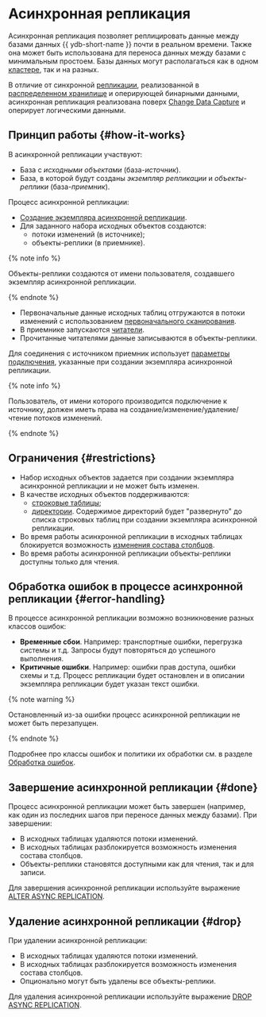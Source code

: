 # Асинхронная репликация

Асинхронная репликация позволяет реплицировать данные между базами данных {{ ydb-short-name }} почти в реальном времени. Также она может быть использована для переноса данных между базами с минимальным простоем. Базы данных могут располагаться как в одном [кластере](glossary.md#cluster), так и на разных.

В отличие от синхронной [репликации](glossary.md#replication), реализованной в [распределенном хранилище](glossary.md#distributed-storage-implementation) и оперирующей бинарными данными, асинхронная репликация реализована поверх [Change Data Capture](cdc.md) и оперирует логическими данными.

## Принцип работы {#how-it-works}

В асинхронной репликации участвуют:
* База с _исходными объектами_ (база-_источник_).
* База, в которой будут созданы _экземпляр репликации_ и _объекты-реплики_ (база-_приемник_).

Процесс асинхронной репликации:
* [Создание экземпляра асинхронной репликации](../yql/reference/syntax/create-async-replication.md).
* Для заданного набора исходных объектов создаются:
  * потоки изменений (в источнике);
  * объекты-реплики (в приемнике).

{% note info %}

Объекты-реплики создаются от имени пользователя, создавшего экземпляр асинхронной репликации.

{% endnote %}

* Первоначальные данные исходных таблиц отгружаются в потоки изменений с использованием [первоначального сканирования](cdc.md#initial-scan).
* В приемнике запускаются [читатели](topic.md#consumer).
* Прочитанные читателями данные записываются в объекты-реплики.

Для соединения с источником приемник использует [параметры подключения](../yql/reference/syntax/create-async-replication.md#params), указанные при создании экземпляра асинхронной репликации.

{% note info %}

Пользователь, от имени которого производится подключение к источнику, должен иметь права на создание/изменение/удаление/чтение потоков изменений.

{% endnote %}

## Ограничения {#restrictions}

* Набор исходных объектов задается при создании экземпляра асинхронной репликации и не может быть изменен.
* В качестве исходных объектов поддерживаются:
  * [строковые таблицы](datamodel/table.md#row-oriented-tables);
  * [директории](datamodel/dir.md). Содержимое директорий будет "развернуто" до списка строковых таблиц при создании экземпляра асинхронной репликации.
* Во время работы асинхронной репликации в исходных таблицах блокируется возможность [изменения состава столбцов](../yql/reference/syntax/alter_table.md#columns).
* Во время работы асинхронной репликации объекты-реплики доступны только для чтения.

## Обработка ошибок в процессе асинхронной репликации {#error-handling}

В процессе асинхронной репликации возможно возникновение разных классов ошибок:
* **Временные сбои**. Например: транспортные ошибки, перегрузка системы и т.д. Запросы будут повторяться до успешного выполнения.
* **Критичные ошибки**. Например: ошибки прав доступа, ошибки схемы и т.д. Процесс репликации будет остановлен и в описании экземпляра репликации будет указан текст ошибки.

{% note warning %}

Остановленный из-за ошибки процесс асинхронной репликации не может быть перезапущен.

{% endnote %}

Подробнее про классы ошибок и политики их обработки см. в разделе [Обработка ошибок](../reference/ydb-sdk/error_handling.md).

## Завершение асинхронной репликации {#done}

Процесс асинхронной репликации может быть завершен (например, как один из последних шагов при переносе данных между базами). При завершении:
* В исходных таблицах удаляются потоки изменений.
* В исходных таблицах разблокируется возможность изменения состава столбцов.
* Объекты-реплики становятся доступными как для чтения, так и для записи.

Для завершения асинхронной репликации используйте выражение [ALTER ASYNC REPLICATION](../yql/reference/syntax/alter-async-replication.md).

## Удаление асинхронной репликации {#drop}

При удалении асинхронной репликации:
* В исходных таблицах удаляются потоки изменений.
* В исходных таблицах разблокируется возможность изменения состава столбцов.
* Опционально могут быть удалены все объекты-реплики.

Для удаления асинхронной репликации используйте выражение [DROP ASYNC REPLICATION](../yql/reference/syntax/drop-async-replication.md).
